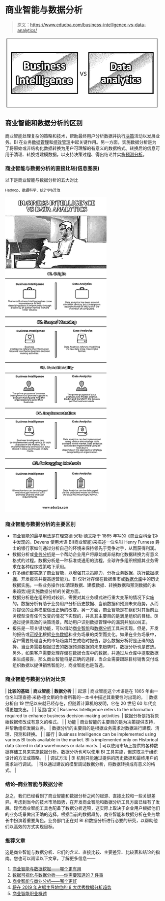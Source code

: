 # 商业智能与数据分析

> 原文：<https://www.educba.com/business-intelligence-vs-data-analytics/>

![Business Intelligence vs Data analytics](img/525ddd061f20258477cfe31b98e9e0cb.png)



## 商业智能和数据分析的区别

商业智能处理复杂的策略和技术，帮助最终用户分析数据并执行[决策](https://www.educba.com/right-decision/)活动以发展业务。BI 在业务[数据管理](https://www.educba.com/database-management-system/)和[绩效管理](https://www.educba.com/performance-management-vs-performance-appraisal/)中起关键作用。另一方面，实施数据分析是为了将原始或非结构化数据转换为用户可理解的有意义的数据格式。转换后的信息可用于清理、转换或建模数据，以支持决策过程、得出结论并实施[预测分析](https://www.educba.com/predictive-analytics-vs-data-science/)。

### 商业智能与数据分析的直接比较(信息图表)

以下是商业智能与数据分析的五大对比

<small>Hadoop、数据科学、统计学&其他</small>

![Business Intelligence vs Data analytics Infographics](img/12d7af2f17dea2783e5bf217abcc5b85.png)



### 商业智能与数据分析的主要区别

*   商业智能的最早用法是在理查德·米勒·德文斯于 1865 年写的《商业百科全书》中发现的。Devens 使用术语 BI(商业智能)来描述一位名叫 Henry Furness 爵士的银行家如何通过分析自己的环境来保持领先于竞争对手，从而获得利润。
*   数据分析或[业务分析](https://www.educba.com/course/business-analytics-using-r/)是一个帮助企业用户将原始或非结构化数据转换为有意义格式的过程。数据分析是一种标准或通用的流程，全球许多组织根据其业务需求在各种程序或策略下采用。
*   许多组织都实施了商业智能，以增强其决策能力、分析业务数据、执行[数据挖掘](https://www.educba.com/data-mining-vs-statistics/)、开发报告并提高运营能力。BI 仅针对存储在数据集市或[数据仓库](https://www.educba.com/business-intelligence-vs-data-warehouse/)中的历史数据实施。一些业务操作(如清理数据、建模数据、转换数据和预测数据的未来趋势)是实施数据分析的关键方面。
*   数据分析是在组织相对较新，需要对其业务模式进行重大变革的情况下实施的。数据分析有助于业务用户分析历史数据、当前数据和预测未来趋势，从而对提议的业务模型做出正确的改变。另一方面，商业智能是在组织对其当前业务模型没有任何改变的情况下实现的，并且其主要目的是满足组织的目标。BI 通过提供高效的决策场景，帮助用户识别数据管理中的漏洞并加以纠正。
*   报告是一项关键功能，可以借助[商业智能](https://www.educba.com/business-intelligence-vs-data-mining/)和[数据分析](https://www.educba.com/data-analysis-tools-for-research/)工具来实现。但是，开发的报告或[可视化](https://www.educba.com/course/data-visualization-r-shiny-basic-tutorials/)根据[业务数据](https://www.educba.com/course/business-data-analytics-beginner-lessons/)和业务场景的类型而变化。如果在业务场景中，客户需要处理当天的市场趋势并生成临时报告，那么数据分析将是正确的选择。当业务需要根据过去的数据预测数据的未来趋势时，数据分析也是首选。另外，如果客户需要处理存储在数据仓库中的数据，并通过从仓库中提取数据来生成报告，那么商业智能将是正确的选择，当企业需要跟踪目标销售交付或组织数据以提供销售智能时，商业智能也是首选。

### 商业智能与数据分析对比表

| **比较的基础** | **商业智能** | **数据分析** |
| 起源 | 商业智能这个术语是在 1865 年由一位名叫理查德·米勒·德文斯的作者所著的一本书中描述其重要性时出现的。 | 数据分析自 19 世纪以来就已经存在，但随着计算机的发明，它在 20 世纪 60 年代变得更加突出。 |
| 范围/含义 | Business Intelligence refers to the information required to enhance business decision-making activities. | 数据分析是指将原始数据修改成有意义的格式。 |
| 功能 | 商业智能的主要目的是为决策提供支持，并帮助组织发展业务。 | 数据分析的主要目的是根据业务需求对数据进行建模、清理、预测和转换。 |
| 履行 | Business Intelligence can be implemented using various BI tools available in the market. BI is implemented only on Historical data stored in data warehouses or data marts. | 可以使用市场上提供的各种数据存储工具来实施数据分析。数据分析也可以使用 BI 工具实施，但这取决于组织设计的方法或策略。 |
| 调试方法 | BI 机制只能通过提供的历史数据和最终用户的需求进行调试。 | 可以通过建议的模型调试数据分析，将数据转换成有意义的格式。 |

### 结论–商业智能与数据分析

总之，我们已经看到了商业智能和数据分析之间的起源、直接比较和一些关键差异。考虑到当今的技术市场趋势，在开发商业智能和数据分析工具方面已经有了发展。现代商业智能工具也配备了数据分析选项，这实际上取决于企业用户根据他们的业务场景做出正确的选择。根据当前的数据趋势，商业智能和数据分析在业务增长中扮演着重要角色。业务部门正在对 BI 和数据分析进行必要的研究，以帮助他们以高效的方式实现目标。

### 推荐文章

这是商业智能与数据分析、它们的含义、直接比较、主要差异、比较表和结论的指南。您也可以阅读以下文章，了解更多信息——

1.  [商业智能与数据挖掘——哪个更有用](https://www.educba.com/business-intelligence-vs-data-mining/)
2.  [数据可视化与数据分析——你需要知道的 7 件事](https://www.educba.com/data-visualisation-vs-data-analytics/)
3.  [商业智能与商业分析——哪个更好](https://www.educba.com/business-intelligence-vs-business-analytics/)
4.  [将在 2019 年占据主导地位的 8 大优秀数据分析趋势](https://www.educba.com/8-data-analytics-trends-that-will-dominate-2019/)
5.  [商业智能职业概述](https://www.educba.com/career-in-business-intelligence/)





